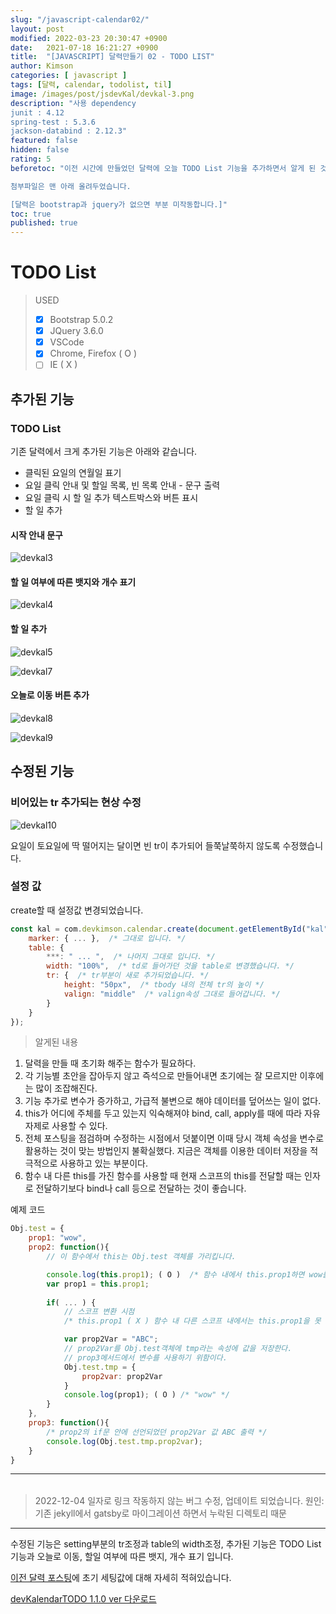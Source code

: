 ```yaml
---
slug: "/javascript-calendar02/"
layout: post
modified: 2022-03-23 20:30:47 +0900
date:   2021-07-18 16:21:27 +0900
title:  "[JAVASCRIPT] 달력만들기 02 - TODO LIST"
author: Kimson
categories: [ javascript ]
tags: [달력, calendar, todolist, til]
image: /images/post/jsdevKal/devkal-3.png
description: "사용 dependency
junit : 4.12
spring-test : 5.3.6
jackson-databind : 2.12.3"
featured: false
hidden: false
rating: 5
beforetoc: "이전 시간에 만들었던 달력에 오늘 TODO List 기능을 추가하면서 알게 된 것들과 수정된 부분을 정리하고자 포스팅합니다.

첨부파일은 맨 아래 올려두었습니다.

[달력은 bootstrap과 jquery가 없으면 부분 미작동합니다.]"
toc: true
published: true
---
```


# TODO List

> USED
> 
> - [x] Bootstrap 5.0.2
> - [x] JQuery 3.6.0
> - [x] VSCode
> - [x] Chrome, Firefox ( O )
> - [ ] IE ( X )

## 추가된 기능

### TODO List

기존 달력에서 크게 추가된 기능은 아래와 같습니다.

- 클릭된 요일의 연월일 표기
- 요일 클릭 안내 및 할일 목록, 빈 목록 안내 - 문구 출력
- 요일 클릭 시 할 일 추가 텍스트박스와 버튼 표시
- 할 일 추가

#### 시작 안내 문구

![devkal3](/images/post/jsdevKal/devkal-3.png)

#### 할 일 여부에 따른 뱃지와 개수 표기

![devkal4](/images/post/jsdevKal/devkal-4.png)

#### 할 일 추가

![devkal5](/images/post/jsdevKal/devkal-5.png)

![devkal7](/images/post/jsdevKal/devkal-7.png)


#### 오늘로 이동 버튼 추가

![devkal8](/images/post/jsdevKal/devkal-8.png)

![devkal9](/images/post/jsdevKal/devkal-9.png)

## 수정된 기능

### 비어있는 tr 추가되는 현상 수정

![devkal10](/images/post/jsdevKal/devkal-10.png)

요일이 토요일에 딱 떨어지는 달이면 빈 tr이 추가되어 들쭉날쭉하지 않도록 수정했습니다.

### 설정 값

create할 때 설정값 변경되었습니다.

```javascript
const kal = com.devkimson.calendar.create(document.getElementById("kal"||"kal", {
    marker: { ... },  /* 그대로 입니다. */
    table: {
        ***: " ... ",  /* 나머지 그대로 입니다. */
        width: "100%",  /* td로 들어가던 것을 table로 변경했습니다. */
        tr: {  /* tr부분이 새로 추가되었습니다. */
            height: "50px",  /* tbody 내의 전체 tr의 높이 */
            valign: "middle"  /* valign속성 그대로 들어갑니다. */
        }
    }
});
```

>알게된 내용

1. 달력을 만들 때 초기화 해주는 함수가 필요하다.
2. 각 기능별 초안을 잡아두지 않고 즉석으로 만들어내면 초기에는 잘 모르지만 이후에는 많이 조잡해진다.
3. 기능 추가로 변수가 증가하고, 가급적 불변으로 해야 데이터를 덮어쓰는 일이 없다.
4. this가 어디에 주체를 두고 있는지 익숙해져야 bind, call, apply를 때에 따라 자유자제로 사용할 수 있다.
5. 전체 포스팅을 점검하며 수정하는 시점에서 덧붙이면 이때 당시 객체 속성을 변수로 활용하는 것이 맞는 방법인지 불확실했다. 지금은 객체를 이용한 데이터 저장을 적극적으로 사용하고 있는 부분이다.
6. 함수 내 다른 this를 가진 함수를 사용할 때 현재 스코프의 this를 전달할 때는 인자로 전달하기보다 bind나 call 등으로 전달하는 것이 좋습니다.

예제 코드
```javascript
Obj.test = {
    prop1: "wow",
    prop2: function(){
        // 이 함수에서 this는 Obj.test 객체를 가리킵니다.

        console.log(this.prop1); ( O )  /* 함수 내에서 this.prop1하면 wow를 가져옴 */
        var prop1 = this.prop1;
        
        if( ... ) {
            // 스코프 변환 시점
            /* this.prop1 ( X ) 함수 내 다른 스코프 내에서는 this.prop1을 못 가져옴 */

            var prop2Var = "ABC";
            // prop2Var를 Obj.test객체에 tmp라는 속성에 값을 저장한다.
            // prop3메서드에서 변수를 사용하기 위함이다.
            Obj.test.tmp = {
                prop2var: prop2Var
            }
            console.log(prop1); ( O ) /* "wow" */
        }
    },
    prop3: function(){
        /* prop2의 if문 안에 선언되었던 prop2Var 값 ABC 출력 */
        console.log(Obj.test.tmp.prop2var);
    }
}
```

-----

<div>
    <table id="kal" class="table text-center table-hover"></table>
</div>
<script src="/lib/devkalendar.js"></script>

> 2022-12-04 일자로 링크 작동하지 않는 버그 수정, 업데이트 되었습니다. 원인: 기존 jekyll에서 gatsby로 마이그레이션 하면서 누락된 디렉토리 때문

-----

수정된 기능은 setting부분의 tr조정과 table의 width조정, 추가된 기능은 TODO List 기능과 오늘로 이동, 할일 여부에 따른 뱃지, 개수 표기 입니다.

[이전 달력 포스팅](/javascript-calendar/)에 초기 세팅값에 대해 자세히 적혀있습니다.

[devKalendarTODO 1.1.0 ver 다운로드](https://github.com/kkn1125/blog-comments/files/10148672/kalendarJS.zip)
